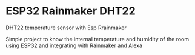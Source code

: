 # ESP32 Rainmaker DHT22
DHT22 temperature sensor with Esp Rrainmaker

Simple project to know the internal temperature and humidity of the room using ESP32 and integrating with Rainmaker and Alexa
